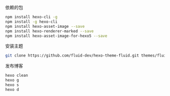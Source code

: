 依赖的包
```bash
npm install hexo-cli -g
npm install -g hexo-cli
npm install hexo-asset-image --save
npm install hexo-renderer-marked --save
npm install hexo-asset-image-for-hexo5 --save
```

安装主题
```bash
git clone https://github.com/fluid-dev/hexo-theme-fluid.git themes/fluid
```

发布博客
```bash
hexo clean
hexo g
hexo s
hexo d
```

